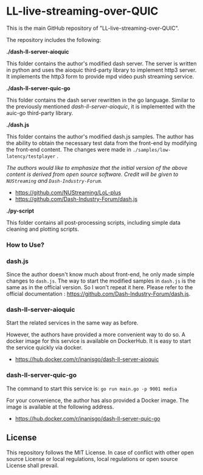# LL-live-streaming-over-QUIC

This is the main GitHub repository of "LL-live-streaming-over-QUIC".

The repository includes the following:

**./dash-ll-server-aioquic**

This folder contains the author's modified dash server. The server is written in python and uses the aioquic third-party library to implement http3 server. It implements the http3 form to provide mpd video push streaming service.

**./dash-ll-server-quic-go**

This folder contains the dash server rewritten in the go language. Similar to the previously mentioned *dash-ll-server-aioquic*, it is implemented with the auic-go third-party library.

**./dash.js**

This folder contains the author's modified dash.js samples. The author has the ability to obtain the necessary test data from the front-end by modifying the front-end content. The changes were made in `./samples/low-latency/testplayer` .

*The authors would like to emphasize that the initial version of the above content is derived from open source software. Credit will be given to `NUStreaming` and `Dash-Industry-Forum`.*

+ https://github.com/NUStreaming/LoL-plus
+ https://github.com/Dash-Industry-Forum/dash.js

**./py-script**

This folder contains all post-processing scripts, including simple data cleaning and plotting scripts.

### How to Use?


### dash.js
Since the author doesn't know much about front-end, he only made simple changes to `dash.js`. The way to start the modified samples in `dash.js` is the same as in the official version. So I won't repeat it here. Please refer to the official documentation : https://github.com/Dash-Industry-Forum/dash.js.

### dash-ll-server-aioquic
Start the related services in the same way as before.

However, the authors have provided a more convenient way to do so. A docker image for this service is available on DockerHub. It is easy to start the service quickly via docker.

+ https://hub.docker.com/r/inanisgo/dash-ll-server-aioquic

### dash-ll-server-quic-go

The command to start this service is:
`go run main.go -p 9001 media`

For your convenience, the author has also provided a Docker image. The image is available at the following address.

+ https://hub.docker.com/r/inanisgo/dash-ll-server-quic-go

## License

This repository follows the MIT License. In case of conflict with other open source License or local regulations, local regulations or open source License shall prevail.
